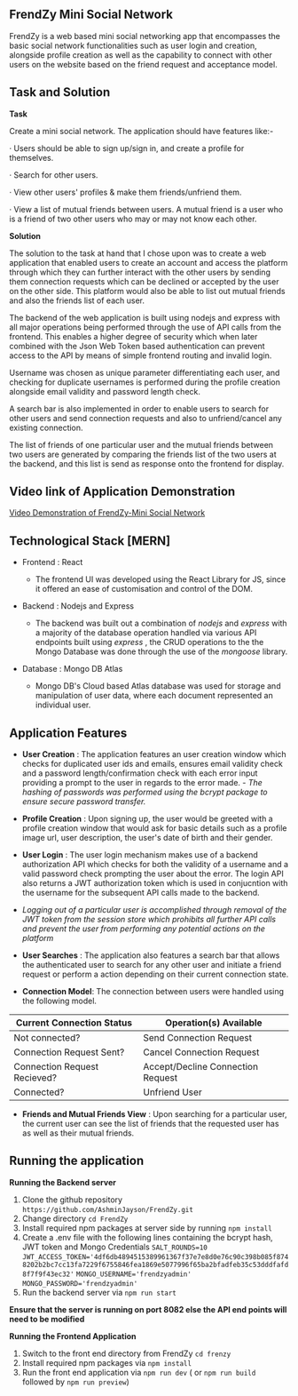 ## FrendZy Mini Social Network

FrendZy is a web based mini social networking app that encompasses the basic social network functionalities such as user login and creation, alongside profile creation as well as the capability to connect with other users on the website based on the friend request and acceptance model.

## Task and Solution

**Task**

Create a mini social network. The application should have features like:-

· Users should be able to sign up/sign in, and create a profile for themselves.

· Search for other users.

· View other users' profiles & make them friends/unfriend them.

· View a list of mutual friends between users. A mutual friend is a user who is a friend of two other users who may or may not know each other.


**Solution**

The solution to the task at hand that I chose upon was to create a web application that enabled users to create an account and access the platform through which they can further interact with the other users by sending them connection requests which can be declined or accepted by the user on the other side. This platform would also be able to list out mutual friends and also the friends list of each user.

The backend of the web application is built using nodejs and express with all major operations being performed through the use of API calls from the frontend. This enables a higher degree of security which when later combined with the Json Web Token based authentication can prevent access to the API by means of simple frontend routing and invalid login.

Username was chosen as unique parameter differentiating each user, and checking for duplicate usernames is performed during the profile creation alongside email validity and password length check.

A search bar is also implemented in order to enable users to search for other users and send connection requests and also to unfriend/cancel any existing connection.

The list of friends of one particular user and the mutual friends between two users are generated by comparing the friends list of the two users at the backend, and this list is send as response onto the frontend for display.

## Video link of Application Demonstration

[Video Demonstration of FrendZy-Mini Social Network](https://drive.google.com/file/d/1ReDzQ1O4p57taIZ4nM5dvsOr1P0vKks7/view?usp=sharing)

## Technological Stack [MERN]

 - Frontend : React
	 - The frontend UI was developed using the React Library for JS, since it offered an ease of customisation and control of the DOM.
	 
 - Backend : Nodejs and Express
	 - The backend was built out a combination of *nodejs* and *express* with a majority of the database operation handled via various API endpoints built using *express* , the CRUD operations to the the Mongo Database was done through the use of the *mongoose* library.
	 
 - Database : Mongo DB Atlas
	 - Mongo DB's Cloud based Atlas database was used for storage and manipulation of user data, where each document represented an individual user.

 
## Application Features
 - **User Creation** : The application features an user creation window which checks for duplicated user ids and emails, ensures email validity check and a password length/confirmation check with each error input providing a prompt to the user in regards to the error made.
		 - *The hashing of passwords was performed using the bcrypt package to ensure secure password transfer.*
		 
 - **Profile Creation** : Upon signing up, the user would be greeted with a profile creation window that would ask for basic details such as a profile image url, user description, the user's date of birth and their gender.
		 
 - **User Login** : The user login mechanism makes use of a backend authorization API which checks for both the validity of a username and a valid password check prompting the user about the error. The login API also returns a JWT authorization token which is used in conjucntion with the username for the subsequent API calls made to the backend.
 - *Logging out of a particular user is accomplished through removal of the JWT token from the session store which prohibits all further API calls and prevent the user from performing any potential actions on the platform*
 
 - **User Searches** : The application also features a search bar that allows the authenticated user to search for any other user and initiate a friend request or perform a action depending on their current connection state.
 
 - **Connection Model**: The connection between users were handled using the following model.
		 
|Current Connection Status| Operation(s) Available |
|--|--|
|Not connected?|Send Connection Request  |
|Connection Request Sent?|Cancel Connection Request|
|Connection Request Recieved?|Accept/Decline Connection Request|
|Connected?|Unfriend User|


 - **Friends and Mutual Friends View** : Upon searching for a particular user, the current user can see the list of friends that the requested user has as well as their mutual friends.


## Running the application

 **Running the Backend server**
 1. Clone the github repository `https://github.com/AshminJayson/FrendZy.git`
 2. Change directory `cd FrendZy`
 3. Install required npm packages at server side by running `npm install`
 4. Create a .env file with the following lines containing the bcrypt hash, JWT token and Mongo Credentials
	  `SALT_ROUNDS=10`
	  `JWT_ACCESS_TOKEN='4df6db4894515389961367f37e7e8d0e76c90c398b085f8748202b2bc7cc13fa7229f6755846fea1869e5077996f65ba2bfadfeb35c53dddfafd8f7f9f43ec32'`
	  `MONGO_USERNAME='frendzyadmin'`
	  `MONGO_PASSWORD='frendzyadmin'`
   5. Run the backend server via  `npm run start` 
 
 **Ensure that the server is running on port 8082 else the API end points will need to be modified**
  
**Running the Frontend Application**
 1. Switch to the front end directory from FrendZy  `cd frenzy`
 2. Install required npm packages via  `npm install`
 3. Run the front end application via `npm run dev`  ( or  `npm run build` followed by `npm run preview`)


